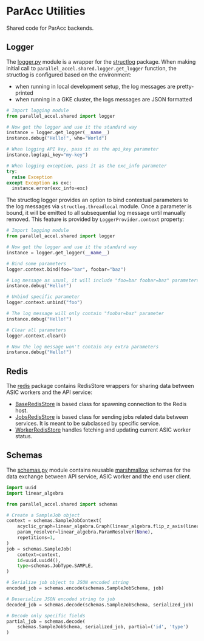 # ParAcc Utilities

Shared code for ParAcc backends.

## Logger

The [logger.py](./parallel_accel/shared/logger.py) module is a wrapper for the
[structlog](https://www.structlog.org/en/stable/) package. When making initial
call to `parallel_accel.shared.logger.get_logger` function, the structlog is configured
based on the environment:

- when running in local development setup, the log messages are pretty-printed
- when running in a GKE cluster, the logs messages are JSON formatted

```python
# Import logging module
from parallel_accel.shared import logger

# Now get the logger and use it the standard way
instance = logger.get_logger(__name__)
instance.debug("Hello!", who="World")

# When logging API key, pass it as the api_key parameter
instance.log(api_key="my-key")

# When logging exception, pass it as the exc_info parameter
try:
  raise Exception
except Exception as exc:
  instance.error(exc_info=exc)
```

The structlog logger provides an option to bind contextual parameters to the
log messages via `structlog.threadlocal` module. Once a parameter is bound,
it will be emitted to all subsequential log message until manually removed.
This feature is provided by `LoggerProvider.context` property:

```python
# Import logging module
from parallel_accel.shared import logger

# Now get the logger and use it the standard way
instance = logger.get_logger(__name__)

# Bind some parameters
logger.context.bind(foo="bar", foobar="baz")

# Log message as usual, it will include "foo=bar foobar=baz" parameters
instance.debug("Hello!")

# Unbind specific parameter
logger.context.unbind("foo")

# The log message will only contain "foobar=baz" parameter
instance.debug("Hello!")

# Clear all parameters
logger.context.clear()

# Now the log message won't contain any extra parameters
instance.debug("Hello!")
```

## Redis

The [redis](./parallel_accel/shared/redis) package contains RedisStore wrappers for
sharing data between ASIC workers and the API service:

- [BaseRedisStore](./parallel_accel/shared/redis/base.py:45) is based class for spawning
  connection to the Redis host.
- [JobsRedisStore](./parallel_accel/shared/redis/jobs.py:33) is based class for sending
  jobs related data between services. It is meant to be subclassed by specific
  service.
- [WorkerRedisStore](./parallel_accel/shared/redis/workers.py:39) handles fetching and
  updating current ASIC worker status.

## Schemas

The [schemas.py](./parallel_accel/shared/schemas.py) module contains reusable
[marshmallow](https://marshmallow.readthedocs.io/en/stable/index.html) schemas
for the data exchange between API service, ASIC worker and the end user client.

```python
import uuid
import linear_algebra

from parallel_accel.shared import schemas

# Create a SampleJob object
context = schemas.SampleJobContext(
    acyclic_graph=linear_algebra.Graph(linear_algebra.flip_z_axis(linear_algebra.GridSpace(1, 1))),
    param_resolver=linear_algebra.ParamResolver(None),
    repetitions=1,
)
job = schemas.SampleJob(
    context=context,
    id=uuid.uuid4(),
    type=schemas.JobType.SAMPLE,
)

# Serialize job object to JSON encoded string
encoded_job = schemas.encode(schemas.SampleJobSchema, job)

# Deserialize JSON encoded string to job
decoded_job = schemas.decode(schemas.SampleJobSchema, serialized_job)

# Decode only specific fields
partial_job = schemas.decode(
    schemas.SampleJobSchema, serialized_job, partial=('id', 'type')
)
```
